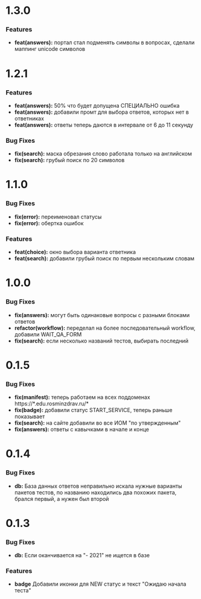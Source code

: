 # 1.3.0

### Features
* **feat(answers):** портал стал подменять символы в вопросах, сделали маппинг unicode символов

# 1.2.1

### Features
* **feat(answers):** 50% что будет допущена СПЕЦИАЛЬНО ошибка
* **feat(answers):** добавили промт для выбора ответов, которых нет в ответниках
* **feat(answers):** ответы теперь даются в интервале от 6 до 11 секунду

### Bug Fixes
* **fix(search):** маска обрезания слово работала только на английском
* **fix(search):** грубый поиск по 20 символов

# 1.1.0

### Bug Fixes

* **fix(error):** переименовал статусы 
* **fix(error):** обертка ошибок

### Features

* **feat(choice):** окно выбора варианта ответника
* **feat(search):** добавили грубый поиск по первым нескольким словам

# 1.0.0

### Bug Fixes

* **fix(answers):** могут быть одинаковые вопросы с разными блоками ответов
* **refactor(workflow):** переделал на более последовательный workflow, добавили WAIT_QA_FORM
* **fix(search):** если несколько названий тестов, выбирать последний

# 0.1.5

### Bug Fixes

* **fix(manifest):** теперь работаем на всех поддоменах https://\*.edu.rosminzdrav.ru/\*
* **fix(badge):** добавили статус START_SERVICE, теперь раньше показывает
* **fix(search):** на сайте добавили во все ИОМ "по утвержденным"
* **fix(answers):** ответы с кавычками в начале и конце

# 0.1.4

### Bug Fixes

* **db:** База данных ответов неправильно искала нужные варианты пакетов тестов, по названию находились два похожих пакета, брался первый, а нужен был второй

# 0.1.3

### Bug Fixes

* **db:** Если оканчивается на "- 2021" не ищется в базе

### Features

* **badge** Добавили иконки для NEW статус и текст "Ожидаю начала теста"
